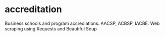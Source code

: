 # accreditation
Business schools and program accrediations. AACSP, ACBSP, IACBE. Web scraping using Requests and Beautiful Soup

